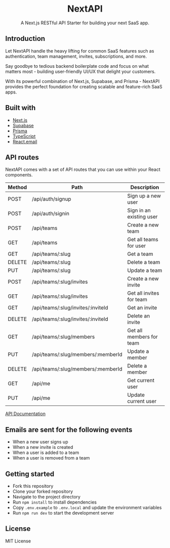 <!-- ![NextAPI cover](./nextapi.png) -->

<div align="center">
  <h1><strong>NextAPI</strong></h1>
</div>
<div align="center">
  A Next.js RESTful API Starter for building your next SaaS app.
</div>

## Introduction

Let NextAPI handle the heavy lifting for common SaaS features such as authentication, team management, invites, subscriptions, and more.

Say goodbye to tedious backend boilerplate code and focus on what matters most - building user-friendly UI/UX that delight your customers.

With its powerful combination of Next.js, Supabase, and Prisma - NextAPI provides the perfect foundation for creating scalable and feature-rich SaaS apps.

## Built with

- [Next.js](https://nextjs.org/)
- [Supabase](https://supabase.io/)
- [Prisma](https://www.prisma.io/)
- [TypeScript](https://www.typescriptlang.org/)
- [React.email](https://react.email/)

## API routes

NextAPI comes with a set of API routes that you can use within your React components.

| Method | Path                               | Description              |
| ------ | ---------------------------------- | ------------------------ |
| POST   | /api/auth/signup                   | Sign up a new user       |
| POST   | /api/auth/signin                   | Sign in an existing user |
| POST   | /api/teams                         | Create a new team        |
| GET    | /api/teams                         | Get all teams for user   |
| GET    | /api/teams/:slug                   | Get a team               |
| DELETE | /api/teams/:slug                   | Delete a team            |
| PUT    | /api/teams/:slug                   | Update a team            |
| POST   | /api/teams/:slug/invites           | Create a new invite      |
| GET    | /api/teams/:slug/invites           | Get all invites for team |
| GET    | /api/teams/:slug/invites/:inviteId | Get an invite            |
| DELETE | /api/teams/:slug/invites/:inviteId | Delete an invite         |
| GET    | /api/teams/:slug/members           | Get all members for team |
| PUT    | /api/teams/:slug/members/:memberId | Update a member          |
| DELETE | /api/teams/:slug/members/:memberId | Delete a member          |
| GET    | /api/me                            | Get current user         |
| PUT    | /api/me                            | Update current user      |

[API Documentation](https://documenter.getpostman.com/view/13376907/2s8ZDYWgZ1)

## Emails are sent for the following events

- When a new user signs up
- When a new invite is created
- When a user is added to a team
- When a user is removed from a team

## Getting started

- Fork this repository
- Clone your forked repository
- Navigate to the project directory
- Run `npm install` to install dependencies
- Copy `.env.example` to `.env.local` and update the environment variables
- Run `npm run dev` to start the development server

## License

MIT License
